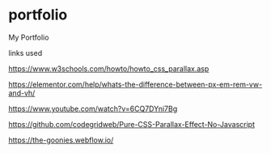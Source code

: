 # portfolio
My Portfolio


links used

https://www.w3schools.com/howto/howto_css_parallax.asp

https://elementor.com/help/whats-the-difference-between-px-em-rem-vw-and-vh/

https://www.youtube.com/watch?v=6CQ7DYni7Bg

https://github.com/codegridweb/Pure-CSS-Parallax-Effect-No-Javascript

https://the-goonies.webflow.io/